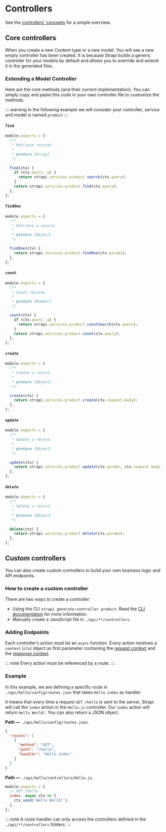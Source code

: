 # Controllers

See the [controllers' concepts](../concepts/concepts.md#controllers) for a simple overview.

## Core controllers

When you create a new Content type or a new model. You will see a new empty controller has been created. It is because Strapi builds a generic controller for your models by default and allows you to override and extend it in the generated files.

### Extending a Model Controller

Here are the core methods (and their current implementation).
You can simply copy and paste this code in your own controller file to customize the methods.

::: warning
In the following example we will consider your controller, service and model is named `product`
:::

#### `find`

```js
module.exports = {
  /**
   * Retrieve records.
   *
   * @return {Array}
   */

  find(ctx) {
    if (ctx.query._q) {
      return strapi.services.product.search(ctx.query);
    }
    return strapi.services.product.find(ctx.query);
  },
};
```

#### `findOne`

```js
module.exports = {
  /**
   * Retrieve a record.
   *
   * @return {Object}
   */

  findOne(ctx) {
    return strapi.services.product.findOne(ctx.params);
  },
};
```

#### `count`

```js
module.exports = {
  /**
   * Count records.
   *
   * @return {Number}
   */

  count(ctx) {
    if (ctx.query._q) {
      return strapi.services.product.countSearch(ctx.query);
    }
    return strapi.services.product.count(ctx.query);
  },
};
```

#### `create`

```js
module.exports = {
  /**
   * Create a record.
   *
   * @return {Object}
   */

  create(ctx) {
    return strapi.services.product.create(ctx.request.body);
  },
};
```

#### `update`

```js
module.exports = {
  /**
   * Update a record.
   *
   * @return {Object}
   */

  update(ctx) {
    return strapi.services.product.update(ctx.params, ctx.request.body);
  },
};
```

#### `delete`

```js
module.exports = {
  /**
   * delete a record.
   *
   * @return {Object}
   */

  delete(ctx) {
    return strapi.services.product.delete(ctx.params);
  },
};
```

## Custom controllers

You can also create custom controllers to build your own business logic and API endpoints.

### How to create a custom controller

There are two ways to create a controller:

- Using the CLI `strapi generate:controller product`. Read the [CLI documentation](../cli/CLI.md#strapi-generatecontroller) for more information.
- Manually create a JavaScript file in `./api/**/controllers`.

### Adding Endpoints

Each controller’s action must be an `async` function.
Every action receives a `context` (`ctx`) object as first parameter containing the [request context](../guides/requests.md) and the [response context](../guides/responses.md).

::: note
Every action must be referenced by a route.
:::

### Example

In this example, we are defining a specific route in `./api/hello/config/routes.json` that takes `Hello.index` as handler.

It means that every time a request `GET /hello` is sent to the server, Strapi will call the `index` action in the `Hello.js` controller.
Our `index` action will return `Hello World!`. You can also return a JSON object.

**Path —** `./api/hello/config/routes.json`.

```json
{
  "routes": [
    {
      "method": "GET",
      "path": "/hello",
      "handler": "Hello.index"
    }
  ]
}
```

**Path —** `./api/hello/controllers/Hello.js`.

```js
module.exports = {
  // GET /hello
  index: async ctx => {
    ctx.send('Hello World!');
  },
};
```

::: note
A route handler can only access the controllers defined in the `./api/**/controllers` folders.
:::
